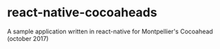 # react-native-cocoaheads
A sample application written in react-native for Montpellier's Cocoahead (october 2017)
